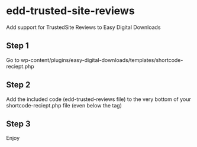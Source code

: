 # edd-trusted-site-reviews
Add support for TrustedSite Reviews to Easy Digital Downloads

## Step 1
Go to wp-content/plugins/easy-digital-downloads/templates/shortcode-reciept.php

## Step 2
Add the included code (edd-trusted-reviews file) to the very bottom of your shortcode-reciept.php file (even below the <?php endif; ?> tag)
  
## Step 3
Enjoy
